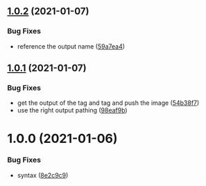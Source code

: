 ## [1.0.2](https://github.com/jurgenweber/k8s-job-reaper/compare/v1.0.1...v1.0.2) (2021-01-07)


### Bug Fixes

* reference the output name ([59a7ea4](https://github.com/jurgenweber/k8s-job-reaper/commit/59a7ea4a762692c0cc5e91923a711a8245f7e46d))

## [1.0.1](https://github.com/jurgenweber/k8s-job-reaper/compare/v1.0.0...v1.0.1) (2021-01-07)


### Bug Fixes

* get the output of the tag and tag and push the image ([54b38f7](https://github.com/jurgenweber/k8s-job-reaper/commit/54b38f78be5afbdb534ad59c20f3383435117fad))
* use the right output pathing ([98eaf9b](https://github.com/jurgenweber/k8s-job-reaper/commit/98eaf9b79b8ea082c6198d47f2df84658a60eadb))

# 1.0.0 (2021-01-06)


### Bug Fixes

* syntax ([8e2c9c9](https://github.com/jurgenweber/k8s-job-reaper/commit/8e2c9c97c143938ae1797b82b529a6e75a72e328))
